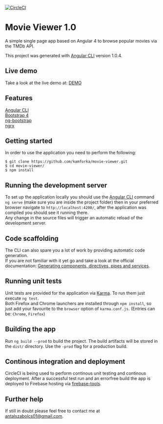[![CircleCI](https://circleci.com/gh/Kamforka/movie-viewer.svg?style=shield)](https://circleci.com/gh/Kamforka/movie-viewer)

# Movie Viewer 1.0

A simple single page app based on Angular 4 to browse popular movies via the TMDb API.

This project was generated with [Angular CLI](https://github.com/angular/angular-cli) version 1.0.4.

## Live demo

Take a look at the live demo at: [DEMO](https://movie-viewer-e727f.firebaseapp.com/browse)

## Features

[Angular CLI](https://github.com/angular/angular-cli)  
[Bootstrap 4](https://v4-alpha.getbootstrap.com/)  
[ng-bootstrap](https://ng-bootstrap.github.io/#/home)  
[ngrx](https://github.com/ngrx/ngrx.github.io)

## Getting started

In order to use the application you need to perform the following: 

    $ git clone https://github.com/kamforka/movie-viewer.git
    $ cd movie-viewer/
    $ npm install 

## Running the development server

To set up the application locally you should use the [Angular CLI](https://github.com/angular/angular-cli) command `ng serve` (make sure you are inside the project folder) then in your preferred browser navigate to `http://localhost:4200/`, after the application was compiled you should see it running there.  
Any change in the source files will trigger an automatic reload of the development server.

## Code scaffolding

The CLI can also spare you a lot of work by providing automatic code generation.  
If you are not familiar with it yet go and take a look at the official documentation: [Generating components, directives, pipes and services](https://github.com/angular/angular-cli#generating-components-directives-pipes-and-services).

## Running unit tests

Unit tests are provided for the application via [Karma](https://karma-runner.github.io). To run them just execute `ng test`.  
Both Firefox and Chrome launchers are installed through `npm install`, so just add your favourite to the `browser` option of `karma.conf.js`. (Entries can be: `Chrome`, `Firefox`)

## Building the app

Run `ng build --prod` to build the project. The build artifacts will be stored in the `dist/` directory. Use the `-prod` flag for a production build.

## Continous integration and deployment

CircleCI is being used to perform continous unit testing and continous deployment. After a successful test run and an errorfree build the app is deployed to Firebase hosting via [firebase-tools](https://github.com/firebase/firebase-tools).

## Further help

If still in doubt please feel free to contact me at antalszabolcs01@gmail.com.

